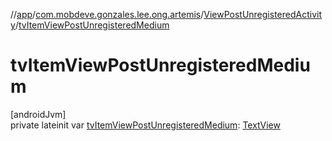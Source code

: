 //[app](../../../index.md)/[com.mobdeve.gonzales.lee.ong.artemis](../index.md)/[ViewPostUnregisteredActivity](index.md)/[tvItemViewPostUnregisteredMedium](tv-item-view-post-unregistered-medium.md)

# tvItemViewPostUnregisteredMedium

[androidJvm]\
private lateinit var [tvItemViewPostUnregisteredMedium](tv-item-view-post-unregistered-medium.md): [TextView](https://developer.android.com/reference/kotlin/android/widget/TextView.html)
